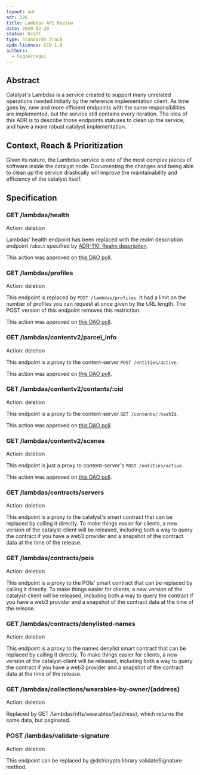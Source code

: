 ```yaml
---
layout: adr
adr: 226
title: Lambdas API Review
date: 2020-02-20
status: Draft
type: Standards Track
spdx-license: CC0-1.0
authors:
  - hugoArregui
---
```


## Abstract

Catalyst's Lambdas is a service created to support many unrelated operations needed initially by the reference implementation client. As time goes by, new and more efficient endpoints with the same responsibilities are implemented, but the service still contains every iteration. The idea of this ADR is to describe those endpoints statuses to clean up the service, and have a more robust catalyst implementation.

## Context, Reach & Prioritization

Given its nature, the Lambdas service is one of the most complex pieces of software inside the catalyst node. Documenting the changes and being able to clean up the service drastically will improve the maintainability and efficiency of the catalyst itself.

## Specification

### GET /lambdas/health

Action: deletion

Lambdas' health endpoint has been replaced with the realm description endpoint `/about` specified by [ADR-110: Realm description](/adr/ADR-110).

This action was approved on [this DAO poll](https://governance.decentraland.org/proposal/?id=24f524f0-eb50-11ed-ac2d-876c6fc9416f).

### GET /lambdas/profiles

Action: deletion

This endpoint is replaced by `POST /lambdas/profiles`. It had a limit on the number of profiles you can request at once given by the URL length. The POST version of this endpoint removes this restriction.

This action was approved on [this DAO poll](https://governance.decentraland.org/proposal/?id=24f524f0-eb50-11ed-ac2d-876c6fc9416f).

### GET /lambdas/contentv2/parcel_info

Action: deletion

This endpoint is a proxy to the content-server `POST /entities/active`.

This action was approved on [this DAO poll](https://governance.decentraland.org/proposal/?id=709968b0-ef44-11ed-813c-b353c3943eab).

### GET /lambdas/contentv2/contents/:cid

Action: deletion

This endpoint is a proxy to the content-server `GET /contents/:hashId`.

This action was approved on [this DAO poll](https://governance.decentraland.org/proposal/?id=709968b0-ef44-11ed-813c-b353c3943eab).

### GET /lambdas/contentv2/scenes

Action: deletion

This endpoint is just a proxy to content-server's `POST /entities/active`.

This action was approved on [this DAO poll](https://governance.decentraland.org/proposal/?id=709968b0-ef44-11ed-813c-b353c3943eab).

### GET /lambdas/contracts/servers

Action: deletion

This endpoint is a proxy to the catalyst's smart contract that can be replaced by calling it directly. To make things easier for clients, a new version of the catalyst-client will be released, including both a way to query the contract if you have a web3 provider and a snapshot of the contract data at the time of the release.

### GET /lambdas/contracts/pois

Action: deletion

This endpoint is a proxy to the POIs' smart contract that can be replaced by calling it directly. To make things easier for clients, a new version of the catalyst-client will be released, including both a way to query the contract if you have a web3 provider and a snapshot of the contract data at the time of the release.

### GET /lambdas/contracts/denylisted-names

Action: deletion

This endpoint is a proxy to the names denylist smart contract that can be replaced by calling it directly. To make things easier for clients, a new version of the catalyst-client will be released, including both a way to query the contract if you have a web3 provider and a snapshot of the contract data at the time of the release.

### GET /lambdas/collections/wearables-by-owner/{address}

Action: deletion

Replaced by GET /lambdas/nfts/wearables/{address}, which returns the same data, but paginated.

### POST /lambdas/validate-signature

Action: deletion

This endpoint can be replaced by @dcl/crypto library validateSignature method. 
